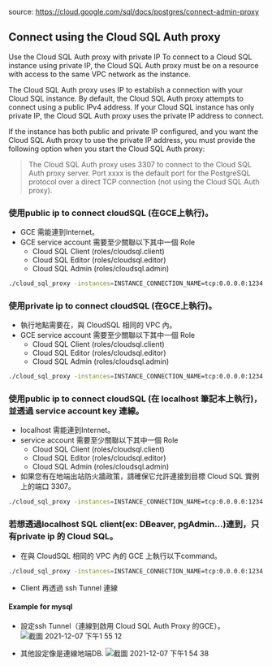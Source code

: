 source: https://cloud.google.com/sql/docs/postgres/connect-admin-proxy


## Connect using the Cloud SQL Auth proxy

Use the Cloud SQL Auth proxy with private IP
To connect to a Cloud SQL instance using private IP, the Cloud SQL Auth proxy must be on a resource with access to the same VPC network as the instance.

The Cloud SQL Auth proxy uses IP to establish a connection with your Cloud SQL instance. By default, the Cloud SQL Auth proxy attempts to connect using a public IPv4 address. If your Cloud SQL instance has only private IP, the Cloud SQL Auth proxy uses the private IP address to connect.

If the instance has both public and private IP configured, and you want the Cloud SQL Auth proxy to use the private IP address, you must provide the following option when you start the Cloud SQL Auth proxy:

> The Cloud SQL Auth proxy uses 3307 to connect to the Cloud SQL Auth proxy server. Port xxxx is the default port for the PostgreSQL protocol over a direct TCP connection (not using the Cloud SQL Auth proxy).

### 使用public ip to connect cloudSQL (在GCE上執行)。
- GCE 需能連到Internet。
- GCE service account 需要至少關聯以下其中一個 Role
    - Cloud SQL Client (roles/cloudsql.client)
    - Cloud SQL Editor (roles/cloudsql.editor)
    - Cloud SQL Admin (roles/cloudsql.admin)
```bash
./cloud_sql_proxy -instances=INSTANCE_CONNECTION_NAME=tcp:0.0.0.0:1234
```

### 使用private ip to connect cloudSQL (在GCE上執行)。
- 執行地點需要在，與 CloudSQL 相同的 VPC 內。
- GCE service account 需要至少關聯以下其中一個 Role
    - Cloud SQL Client (roles/cloudsql.client)
    - Cloud SQL Editor (roles/cloudsql.editor)
    - Cloud SQL Admin (roles/cloudsql.admin)
```bash
./cloud_sql_proxy -instances=INSTANCE_CONNECTION_NAME=tcp:0.0.0.0:1234 -ip_address_types=PRIVATE
```

### 使用public ip to connect cloudSQL (在 localhost 筆記本上執行)，並透過 service account key 連線。
- localhost 需能連到Internet。
- service account 需要至少關聯以下其中一個 Role
    - Cloud SQL Client (roles/cloudsql.client)
    - Cloud SQL Editor (roles/cloudsql.editor)
    - Cloud SQL Admin (roles/cloudsql.admin)
- 如果您有在地端出站防火牆政策，請確保它允許連接到目標 Cloud SQL 實例上的端口 3307。
```bash
./cloud_sql_proxy -instances=INSTANCE_CONNECTION_NAME=tcp:0.0.0.0:1234 -credential_file=PATH_TO_KEY_FILE
```

### 若想透過localhost SQL client(ex: DBeaver, pgAdmin...)連到，只有private ip 的 Cloud SQL。
- 在與 CloudSQL 相同的 VPC 內的 GCE 上執行以下command。
```bash
./cloud_sql_proxy -instances=INSTANCE_CONNECTION_NAME=tcp:0.0.0.0:1234 -ip_address_types=PRIVATE
```
- Client 再透過 ssh Tunnel 連線
 
#### Example for mysql
- 設定ssh Tunnel（連線到啟用 Cloud SQL Auth Proxy 的GCE）。
![截圖 2021-12-07 下午1 55 12](https://user-images.githubusercontent.com/46012524/144974375-9eda2050-9f06-426a-91fb-93270e7cd776.png)

- 其他設定像是連線地端DB.
![截圖 2021-12-07 下午1 54 38](https://user-images.githubusercontent.com/46012524/144974322-4a875b6b-c623-49b0-afb8-f9505b911d8e.png)
